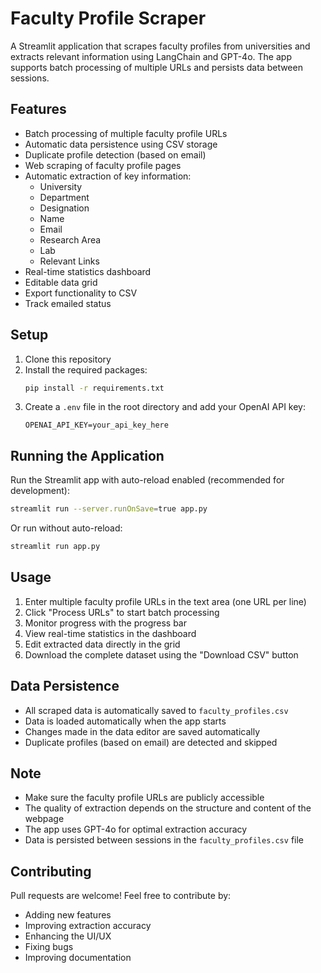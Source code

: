 # Faculty Profile Scraper

A Streamlit application that scrapes faculty profiles from universities and extracts relevant information using LangChain and GPT-4o. The app supports batch processing of multiple URLs and persists data between sessions.

## Features

- Batch processing of multiple faculty profile URLs
- Automatic data persistence using CSV storage
- Duplicate profile detection (based on email)
- Web scraping of faculty profile pages
- Automatic extraction of key information:
  - University
  - Department
  - Designation
  - Name
  - Email
  - Research Area
  - Lab
  - Relevant Links
- Real-time statistics dashboard
- Editable data grid
- Export functionality to CSV
- Track emailed status

## Setup

1. Clone this repository
2. Install the required packages:
   ```bash
   pip install -r requirements.txt
   ```
3. Create a `.env` file in the root directory and add your OpenAI API key:
   ```
   OPENAI_API_KEY=your_api_key_here
   ```

## Running the Application

Run the Streamlit app with auto-reload enabled (recommended for development):
```bash
streamlit run --server.runOnSave=true app.py
```

Or run without auto-reload:
```bash
streamlit run app.py
```

## Usage

1. Enter multiple faculty profile URLs in the text area (one URL per line)
2. Click "Process URLs" to start batch processing
3. Monitor progress with the progress bar
4. View real-time statistics in the dashboard
5. Edit extracted data directly in the grid
6. Download the complete dataset using the "Download CSV" button

## Data Persistence

- All scraped data is automatically saved to `faculty_profiles.csv`
- Data is loaded automatically when the app starts
- Changes made in the data editor are saved automatically
- Duplicate profiles (based on email) are detected and skipped

## Note

- Make sure the faculty profile URLs are publicly accessible
- The quality of extraction depends on the structure and content of the webpage
- The app uses GPT-4o for optimal extraction accuracy
- Data is persisted between sessions in the `faculty_profiles.csv` file

## Contributing

Pull requests are welcome! Feel free to contribute by:
- Adding new features
- Improving extraction accuracy
- Enhancing the UI/UX
- Fixing bugs
- Improving documentation 